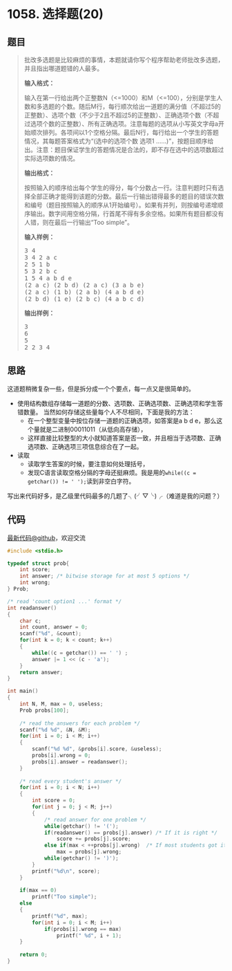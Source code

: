 <h1>1058. 选择题(20)</h1>

## 题目

> <div id="problemContent">
> <p>批改多选题是比较麻烦的事情，本题就请你写个程序帮助老师批改多选题，并且指出哪道题错的人最多。
> </p>
> <p><b>
> 输入格式：
> </b></p>
> <p>
> 输入在第一行给出两个正整数N（&lt;=1000）和M（&lt;=100），分别是学生人数和多选题的个数。随后M行，每行顺次给出一道题的满分值（不超过5的正整数）、选项个数（不少于2且不超过5的正整数）、正确选项个数（不超过选项个数的正整数）、所有正确选项。注意每题的选项从小写英文字母a开始顺次排列。各项间以1个空格分隔。最后N行，每行给出一个学生的答题情况，其每题答案格式为“(选中的选项个数 选项1 ……)”，按题目顺序给出。注意：题目保证学生的答题情况是合法的，即不存在选中的选项数超过实际选项数的情况。
> </p>
> <p><b>
> 输出格式：
> </b></p>
> <p>
> 按照输入的顺序给出每个学生的得分，每个分数占一行。注意判题时只有选择全部正确才能得到该题的分数。最后一行输出错得最多的题目的错误次数和编号（题目按照输入的顺序从1开始编号）。如果有并列，则按编号递增顺序输出。数字间用空格分隔，行首尾不得有多余空格。如果所有题目都没有人错，则在最后一行输出“Too simple”。
> </p>
> <b>输入样例：</b><pre>
> 3 4 
> 3 4 2 a c
> 2 5 1 b
> 5 3 2 b c
> 1 5 4 a b d e
> (2 a c) (2 b d) (2 a c) (3 a b e)
> (2 a c) (1 b) (2 a b) (4 a b d e)
> (2 b d) (1 e) (2 b c) (4 a b c d)
> </pre>
> <b>输出样例：</b><pre>
> 3
> 6
> 5
> 2 2 3 4
> </pre>
> </div>

## 思路

这道题稍微复杂一些，但是拆分成一个个要点，每一点又是很简单的。

- 使用结构数组存储每一道题的分数、选项数、正确选项数、正确选项和学生答错数量。
当然如何存储这些量每个人不尽相同，下面是我的方法：
  - 在一个整型变量中按位存储一道题的正确选项，如答案是a b d e，那么这个量就是二进制00011011（从低向高存储），
  - 这样直接比较整型的大小就知道答案是否一致，并且相当于选项数、正确选项数、正确选项三项信息综合在了一起。
- 读取
  - 读取学生答案的时候，要注意如何处理括号，
  - 发现C语言读取空格分隔的字母还挺麻烦。我是用的`while((c = getchar()) != ' ');`读到非空白字符。

写出来代码好多，是乙级里代码最多的几题了╮(╯▽╰)╭（难道是我的问题？）

## 代码

[最新代码@github](https://github.com/OliverLew/PAT/blob/master/PATBasic/1058.c)，欢迎交流
```c
#include <stdio.h>

typedef struct prob{
    int score;
    int answer; /* bitwise storage for at most 5 options */
    int wrong;
} Prob;

/* read 'count option1 ...' format */
int readanswer()
{
    char c;
    int count, answer = 0;
    scanf("%d", &count);
    for(int k = 0; k < count; k++)
    {
        while((c = getchar()) == ' ') ;
        answer |= 1 << (c - 'a');
    }
    return answer;
}

int main()
{
    int N, M, max = 0, useless;
    Prob probs[100];
    
    /* read the answers for each problem */
    scanf("%d %d", &N, &M);
    for(int i = 0; i < M; i++)
    {
        scanf("%d %d", &probs[i].score, &useless);
        probs[i].wrong = 0;
        probs[i].answer = readanswer();
    }
    
    /* read every student's answer */
    for(int i = 0; i < N; i++)
    {
        int score = 0;
        for(int j = 0; j < M; j++)
        {
            /* read answer for one problem */
            while(getchar() != '(');
            if(readanswer() == probs[j].answer) /* If it is right */
                score += probs[j].score;
            else if(max < ++probs[j].wrong)  /* If most students got it wrong */
                max = probs[j].wrong;
            while(getchar() != ')');
        }
        printf("%d\n", score);
    }
    
    if(max == 0)
        printf("Too simple");
    else
    {
        printf("%d", max);
        for(int i = 0; i < M; i++) 
            if(probs[i].wrong == max)
                printf(" %d", i + 1);
    }
    
    return 0;
}

```